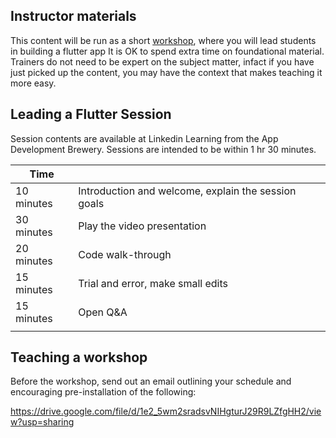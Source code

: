 ## Instructor materials

This content will be run as a short [workshop](./workshop.md), where you will lead students in building a flutter app
It is OK to spend extra time on foundational material.
Trainers do not need to be expert on the subject matter, infact if you have just picked up the content, you may have the context that makes teaching it more easy.


## Leading a Flutter Session 

Session contents are available at Linkedin Learning from the App Development Brewery. Sessions are intended to be within 1 hr 30 minutes. 

| Time       |                                                                                                         |
| ---------- | ------------------------------------------------------------------------------------------------------- |
| 10 minutes | Introduction and welcome, explain the session goals                                                     |
| 30 minutes | Play the video presentation                                                                             |
| 20 minutes | Code walk-through                                                                                       |
| 15 minutes | Trial and error, make small edits                                                                       |
| 15 minutes | Open Q&A                                                                                                |
|            |

## Teaching a workshop


Before the workshop, send out an email outlining your schedule and encouraging pre-installation of the following:

https://drive.google.com/file/d/1e2_5wm2sradsvNIHgturJ29R9LZfgHH2/view?usp=sharing

